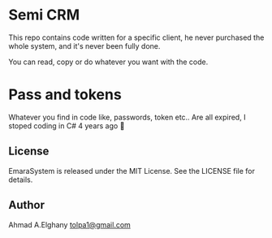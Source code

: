# Semi CRM

This repo contains code written for a specific client, he never purchased the whole system, and it's never been fully done.

You can read, copy or do whatever you want with the code.

# Pass and tokens
Whatever you find in code like, passwords, token etc.. Are all expired, I stoped coding in C# 4 years ago :slightly_smiling_face:

## License

EmaraSystem is released under the MIT License.  See the LICENSE file for details.

## Author

Ahmad A.Elghany <tolpa1@gmail.com>
